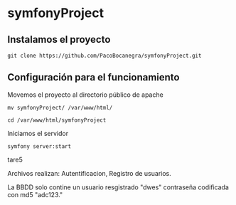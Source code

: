# symfonyProject
## Instalamos el proyecto

`git clone https://github.com/PacoBocanegra/symfonyProject.git`

## Configuración para el funcionamiento

Movemos el proyecto al directorio público de apache

`mv symfonyProject/ /var/www/html/`

`cd /var/www/html/symfonyProject`

Iniciamos el servidor

`symfony server:start`


tare5

Archivos realizan: Autentificacion, Registro de usuarios.

La BBDD solo contine un usuario resgistrado "dwes" contraseña codificada con md5 "adc123."

